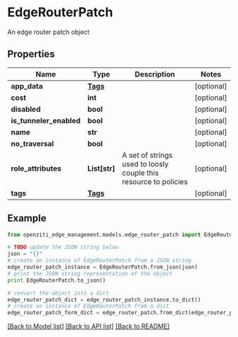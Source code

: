 # EdgeRouterPatch

An edge router patch object

## Properties
Name | Type | Description | Notes
------------ | ------------- | ------------- | -------------
**app_data** | [**Tags**](Tags.md) |  | [optional] 
**cost** | **int** |  | [optional] 
**disabled** | **bool** |  | [optional] 
**is_tunneler_enabled** | **bool** |  | [optional] 
**name** | **str** |  | [optional] 
**no_traversal** | **bool** |  | [optional] 
**role_attributes** | **List[str]** | A set of strings used to loosly couple this resource to policies | [optional] 
**tags** | [**Tags**](Tags.md) |  | [optional] 

## Example

```python
from openziti_edge_management.models.edge_router_patch import EdgeRouterPatch

# TODO update the JSON string below
json = "{}"
# create an instance of EdgeRouterPatch from a JSON string
edge_router_patch_instance = EdgeRouterPatch.from_json(json)
# print the JSON string representation of the object
print EdgeRouterPatch.to_json()

# convert the object into a dict
edge_router_patch_dict = edge_router_patch_instance.to_dict()
# create an instance of EdgeRouterPatch from a dict
edge_router_patch_form_dict = edge_router_patch.from_dict(edge_router_patch_dict)
```
[[Back to Model list]](../README.md#documentation-for-models) [[Back to API list]](../README.md#documentation-for-api-endpoints) [[Back to README]](../README.md)


